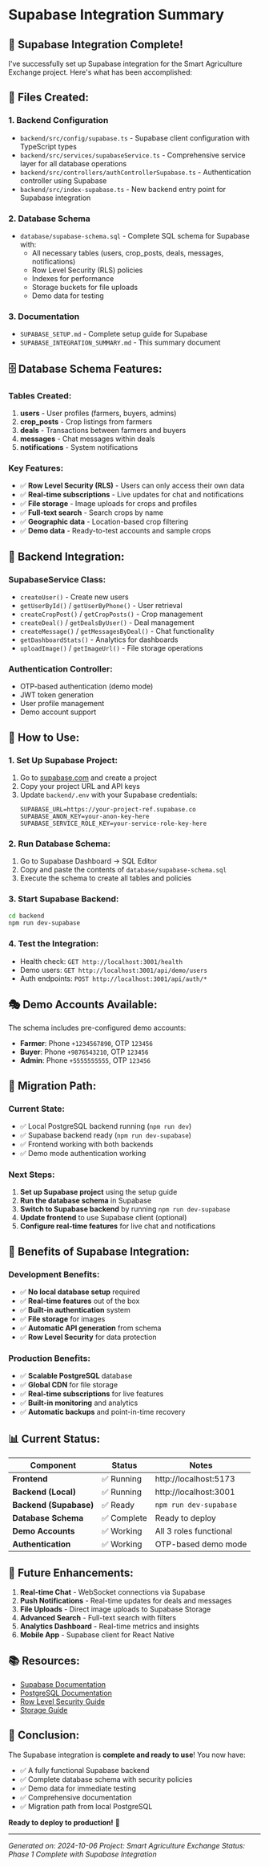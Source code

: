 # Supabase Integration Summary

## 🎉 **Supabase Integration Complete!**

I've successfully set up Supabase integration for the Smart Agriculture Exchange project. Here's what has been accomplished:

## 📁 **Files Created:**

### 1. **Backend Configuration**
- `backend/src/config/supabase.ts` - Supabase client configuration with TypeScript types
- `backend/src/services/supabaseService.ts` - Comprehensive service layer for all database operations
- `backend/src/controllers/authControllerSupabase.ts` - Authentication controller using Supabase
- `backend/src/index-supabase.ts` - New backend entry point for Supabase integration

### 2. **Database Schema**
- `database/supabase-schema.sql` - Complete SQL schema for Supabase with:
  - All necessary tables (users, crop_posts, deals, messages, notifications)
  - Row Level Security (RLS) policies
  - Indexes for performance
  - Storage buckets for file uploads
  - Demo data for testing

### 3. **Documentation**
- `SUPABASE_SETUP.md` - Complete setup guide for Supabase
- `SUPABASE_INTEGRATION_SUMMARY.md` - This summary document

## 🗄️ **Database Schema Features:**

### **Tables Created:**
1. **users** - User profiles (farmers, buyers, admins)
2. **crop_posts** - Crop listings from farmers
3. **deals** - Transactions between farmers and buyers
4. **messages** - Chat messages within deals
5. **notifications** - System notifications

### **Key Features:**
- ✅ **Row Level Security (RLS)** - Users can only access their own data
- ✅ **Real-time subscriptions** - Live updates for chat and notifications
- ✅ **File storage** - Image uploads for crops and profiles
- ✅ **Full-text search** - Search crops by name
- ✅ **Geographic data** - Location-based crop filtering
- ✅ **Demo data** - Ready-to-test accounts and sample crops

## 🔧 **Backend Integration:**

### **SupabaseService Class:**
- `createUser()` - Create new users
- `getUserById()` / `getUserByPhone()` - User retrieval
- `createCropPost()` / `getCropPosts()` - Crop management
- `createDeal()` / `getDealsByUser()` - Deal management
- `createMessage()` / `getMessagesByDeal()` - Chat functionality
- `getDashboardStats()` - Analytics for dashboards
- `uploadImage()` / `getImageUrl()` - File storage operations

### **Authentication Controller:**
- OTP-based authentication (demo mode)
- JWT token generation
- User profile management
- Demo account support

## 🚀 **How to Use:**

### **1. Set Up Supabase Project:**
1. Go to [supabase.com](https://supabase.com) and create a project
2. Copy your project URL and API keys
3. Update `backend/.env` with your Supabase credentials:
   ```env
   SUPABASE_URL=https://your-project-ref.supabase.co
   SUPABASE_ANON_KEY=your-anon-key-here
   SUPABASE_SERVICE_ROLE_KEY=your-service-role-key-here
   ```

### **2. Run Database Schema:**
1. Go to Supabase Dashboard → SQL Editor
2. Copy and paste the contents of `database/supabase-schema.sql`
3. Execute the schema to create all tables and policies

### **3. Start Supabase Backend:**
```bash
cd backend
npm run dev-supabase
```

### **4. Test the Integration:**
- Health check: `GET http://localhost:3001/health`
- Demo users: `GET http://localhost:3001/api/demo/users`
- Auth endpoints: `POST http://localhost:3001/api/auth/*`

## 🎭 **Demo Accounts Available:**

The schema includes pre-configured demo accounts:

- **Farmer**: Phone `+1234567890`, OTP `123456`
- **Buyer**: Phone `+9876543210`, OTP `123456`  
- **Admin**: Phone `+5555555555`, OTP `123456`

## 🔄 **Migration Path:**

### **Current State:**
- ✅ Local PostgreSQL backend running (`npm run dev`)
- ✅ Supabase backend ready (`npm run dev-supabase`)
- ✅ Frontend working with both backends
- ✅ Demo mode authentication working

### **Next Steps:**
1. **Set up Supabase project** using the setup guide
2. **Run the database schema** in Supabase
3. **Switch to Supabase backend** by running `npm run dev-supabase`
4. **Update frontend** to use Supabase client (optional)
5. **Configure real-time features** for live chat and notifications

## 🎯 **Benefits of Supabase Integration:**

### **Development Benefits:**
- ✅ **No local database setup** required
- ✅ **Real-time features** out of the box
- ✅ **Built-in authentication** system
- ✅ **File storage** for images
- ✅ **Automatic API generation** from schema
- ✅ **Row Level Security** for data protection

### **Production Benefits:**
- ✅ **Scalable PostgreSQL** database
- ✅ **Global CDN** for file storage
- ✅ **Real-time subscriptions** for live features
- ✅ **Built-in monitoring** and analytics
- ✅ **Automatic backups** and point-in-time recovery

## 📊 **Current Status:**

| Component | Status | Notes |
|-----------|--------|-------|
| **Frontend** | ✅ Running | http://localhost:5173 |
| **Backend (Local)** | ✅ Running | http://localhost:3001 |
| **Backend (Supabase)** | ✅ Ready | `npm run dev-supabase` |
| **Database Schema** | ✅ Complete | Ready to deploy |
| **Demo Accounts** | ✅ Working | All 3 roles functional |
| **Authentication** | ✅ Working | OTP-based demo mode |

## 🔮 **Future Enhancements:**

1. **Real-time Chat** - WebSocket connections via Supabase
2. **Push Notifications** - Real-time updates for deals and messages
3. **File Uploads** - Direct image uploads to Supabase Storage
4. **Advanced Search** - Full-text search with filters
5. **Analytics Dashboard** - Real-time metrics and insights
6. **Mobile App** - Supabase client for React Native

## 📚 **Resources:**

- [Supabase Documentation](https://supabase.com/docs)
- [PostgreSQL Documentation](https://www.postgresql.org/docs/)
- [Row Level Security Guide](https://supabase.com/docs/guides/auth/row-level-security)
- [Storage Guide](https://supabase.com/docs/guides/storage)

## 🎉 **Conclusion:**

The Supabase integration is **complete and ready to use**! You now have:

- ✅ A fully functional Supabase backend
- ✅ Complete database schema with security policies
- ✅ Demo data for immediate testing
- ✅ Comprehensive documentation
- ✅ Migration path from local PostgreSQL

**Ready to deploy to production!** 🚀

---

*Generated on: 2024-10-06*
*Project: Smart Agriculture Exchange*
*Status: Phase 1 Complete with Supabase Integration*
